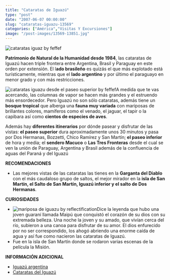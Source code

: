 ```yaml
---
title: "Cataratas de Iguazú"
type: "post"
date: "2007-06-07 00:00:00"
slug: "cataratas-iguazu-13569"
categories: ["América","Visitas Y Excursiones"]
image: "/post-images/13569-13851.jpg"
---
```


![cataratas iguaz by feffef](/post-images/13569-13851.jpg "cataratas iguaz by feffef")

**Patrimonio de Natural de la Humanidad desde 1984**, las cataratas de Iguazú hacen triple frontera entre Argentina, Brasil y Paraguay en este orden por extensión. El l**ado brasileño** es quizás el que más explotado está turísticamente, mientras que el **lado argentino** y por último el paraguayo en menor grado y con más restricciones.

![cataratas iguazu desde el paseo superior by feffef](/post-images/13569-13852.jpg "cataratas iguazu desde el paseo superior by feffef")A medida que te vas acercando, las columnas de vapor se hacen más grandes y el estruendo más ensordecedor. Pero Iguazú no son sólo cataratas, además tiene un **bosque tropical** que alberga una **fauna muy variada** con mariposas de brillantes colores, mamíferos como el venado, el jaguar, el tapir o la capibara así como **cientos de especies de aves**.

Además hay **diferentes itinerarios** por dónde pasear y disfrutar de las vistas: **el paseo superior** dura aproximadamente unos 30 minutos y pasa por Dos Hermanas, Bozzetti, Chico Ramírez y San Martín; **el paseo inferior** de hora y media; el **sendero Macuco** o **Las Tres Fronteras** desde el cual se ven la unión de Paraguay, Argentina y Brasil además de la confluencia de aguas del Paraná y del Iguazú

**RECOMENDACIONES**

- Las mejores vistas de las cataratas las tienes en la **Garganta del Diablo** con el más caudaloso grupo de saltos, el mejor mirador en la **isla de San Martín, el Salto de San Martín, Iguazú inferior y el salto de Dos Hermanas**.

**CURIOSIDADES**

- ![mariposa de iguazu by reflectification](/post-images/13569-13853.jpg "mariposa de iguazu by reflectification")Dice la leyenda que hubo una joven guaraní llamada Maipú que conquistó el corazón de su dios con su extremada belleza. Una noche la joven y su amado, que vivían cerca del río, subieron a una canoa para disfrutar de su amor. El dios enfurecido por no ser correspondido, los ahogó abriendo una enorme caída de agua y así fue como nacieron las cataratas de Iguazú.
- Fue en la isla de San Martín donde se rodaron varias escenas de la película la Misión.

**INFORMACIÓN ADICIONAL**

- [Iguazú argentina](http://www.cataratasdeliguazu.net/)
- [Cataratas del Iguazú](http://www.cataratasdeliguazu.net/)